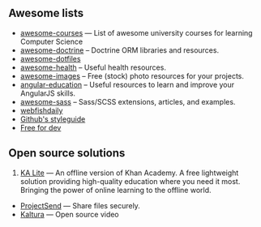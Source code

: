 ## Awesome lists

* [awesome-courses](https://github.com/prakhar1989/awesome-courses) — List of awesome university courses for learning Computer Science
* [awesome-doctrine](https://github.com/TomasVotruba/awesome-doctrine) – Doctrine ORM libraries and resources.
* [awesome-dotfiles](https://github.com/webpro/awesome-dotfiles)
* [awesome-health](https://github.com/prabhic/awesome-health) – Useful health resources.
* [awesome-images](https://github.com/heyalexej/awesome-images) – Free (stock) photo resources for your projects.
* [angular-education](https://github.com/timjacobi/angular-education) – Useful resources to learn and improve your AngularJS skills.
* [awesome-sass](https://github.com/HugoGiraudel/awesome-sass) – Sass/SCSS extensions, articles, and examples.
* [webfishdaily](http://www.webfishdaily.com)
* [Github's styleguide](https://github.com/styleguide)
* [Free for dev](https://github.com/ripienaar/free-for-dev)

## Open source solutions

1. [KA Lite](https://learningequality.org/ka-lite/) — An offline version of Khan Academy. A free lightweight solution providing high-quality education where you need it most. Bringing the power of online learning to the offline world.
- [ProjectSend](http://www.projectsend.org) — Share files securely.
- [Kaltura](http://corp.kaltura.com) — Open source video
